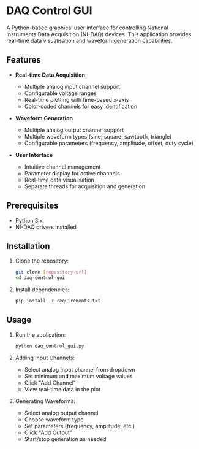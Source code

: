 # DAQ Control GUI

A Python-based graphical user interface for controlling National Instruments Data Acquisition (NI-DAQ) devices. This application provides real-time data visualisation and waveform generation capabilities.

## Features

- **Real-time Data Acquisition**
  - Multiple analog input channel support
  - Configurable voltage ranges
  - Real-time plotting with time-based x-axis
  - Color-coded channels for easy identification

- **Waveform Generation**
  - Multiple analog output channel support
  - Multiple waveform types (sine, square, sawtooth, triangle)
  - Configurable parameters (frequency, amplitude, offset, duty cycle)

- **User Interface**
  - Intuitive channel management
  - Parameter display for active channels
  - Real-time data visualisation
  - Separate threads for acquisition and generation

## Prerequisites

- Python 3.x
- NI-DAQ drivers installed

## Installation

1. Clone the repository:
   ```bash
   git clone [repository-url]
   cd daq-control-gui
   ```

2. Install dependencies:
   ```bash
   pip install -r requirements.txt
   ```

## Usage

1. Run the application:
   ```bash
   python daq_control_gui.py
   ```

2. Adding Input Channels:
   - Select analog input channel from dropdown
   - Set minimum and maximum voltage values
   - Click "Add Channel"
   - View real-time data in the plot

3. Generating Waveforms:
   - Select analog output channel
   - Choose waveform type
   - Set parameters (frequency, amplitude, etc.)
   - Click "Add Output"
   - Start/stop generation as needed